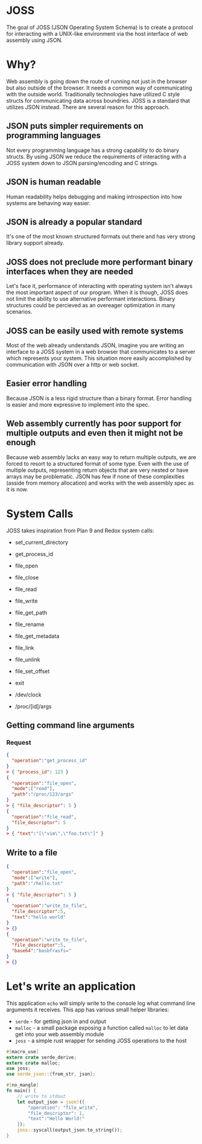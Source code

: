 # JOSS
The goal of JOSS (JSON Operating System Schema) is to create a protocol for interacting with a UNIX-like environment via the host interface of web assembly using JSON.

# Why?

Web assembly is going down the route of running not just in the browser but also outside of the browser.  It needs a common way of communicating with the outside world. Traditionally technologies have utilized C style structs for communicating data across boundries. JOSS is a standard that utilizes JSON instead. There are several reason for this approach.


## JSON puts simpler requirements on programming languages

Not every programming language has a strong capability to do binary structs. By using JSON we reduce the requirements of interacting with a JOSS system down to JSON parsing/encoding and C strings.


## JSON is human readable

Human readability helps debugging and making introspection into how systems are behaving way easier.


## JSON is already a popular standard

It's one of the most known structured formats out there and has very strong library support already.


## JOSS does not preclude more performant binary interfaces when they are needed

Let's face it, performance of interacting with operating system isn't always the most important aspect of our program. When it is though, JOSS does not limit the ability to use alternative performant interactions. Binary structures could be percieved as an overeager optimization in many scenarios.

## JOSS can be easily used with remote systems

Most of the web already understands JSON, imagine you are writing an interface to a JOSS system in a web browser that communicates to a server which represents your system. This situation more easily accomplished by communication with JSON over a http or web socket.

## Easier error handling

Because JSON is a less rigid structure than a binary format.  Error handling is easier and more expressive to implement into the spec.

## Web assembly currently has poor support for multiple outputs and even then it might not be enough

Because web assembly lacks an easy way to return multiple outputs, we are forced to resort to a structured format of some type. Even with the use of multiple outputs, representing return objects that are very nested or have arrays may be problematic. JSON has few if none of these complexities (asside from memory allocation) and works with the web assembly spec as it is now.

# System Calls

JOSS takes inspiration from Plan 9 and Redox system calls:

* set_current_directory
* get_process_id
* file_open
* file_close
* file_read
* file_write
* file_get_path
* file_rename
* file_get_metadata
* file_link
* file_unlink
* file_set_offset
* exit

* /dev/clock
* /proc/[id]/args


## Getting command line arguments

### Request

```json
{
  "operation":"get_process_id"
}
> { "process_id": 123 }
{
  "operation":"file_open",
  "mode":["read"],
  "path":"/proc/123/args"
}
> { "file_descriptor": 5 }
{
  "operation":"file_read",
  "file_descriptor": 5
}
> { "text":"[\"vim\",\"foo.txt\"]" }
```

## Write to a file

```json
{
  "operation":"file_open",
  "mode":["write"],
  "path":"/hello.txt"
}
> { "file_descriptor": 5 }
{
  "operation":"write_to_file",
  "file_descriptor":5,
  "text":"hello world"
}
> {}
{
  "operation":"write_to_file",
  "file_descriptor":5,
  "base64":"basbfrasfs="
}
> {}
```

# Let's write an application

This application `echo` will simply write to the console log what command line arguments it receives. This app has various small helper libraries:
* `serde` - for getting json in and output
* `malloc` - a small package exposing a function called `malloc` to let data get into your web assembly module
* `joss` - a simple rust wrapper for sending JOSS operations to the host

```rust
#[macro_use]
extern crate serde_derive;
extern crate malloc;
use joss;
use serde_json::{from_str, json};

#[no_mangle]
fn main() {
    // write to stdout
    let output_json = json!({
        "operation": "file_write",
        "file_descriptor": 1,
        "text":"Hello World!"
    });
    joss::syscall(output_json.to_string());
}
```
